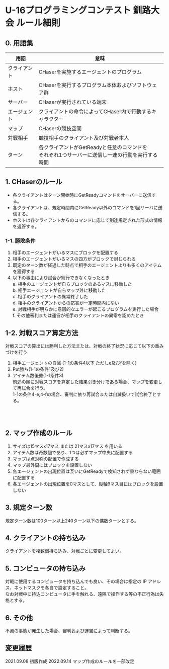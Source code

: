 # U-16プログラミングコンテスト 釧路大会 ルール細則

## 0. 用語集
| 用語 | 意味 |
| -- | -- | 
| クライアント | CHaserを実施するエージェントのプログラム |
| ホスト | CHaserを実行するプログラム本体およびソフトウェア群 |
| サーバー | CHaserが実行されている端末 |
| エージェント | クライアントの命令によってCHaser内で行動するキャラクター |
| マップ | CHaserの競技空間 |
| 対戦相手 | 競技相手のクライアント及び対戦者本人 |
| ターン | 各クライアントがGetReadyと任意のコマンドを<br>それぞれ1つサーバーに送信し一連の行動を実行する時間 |

## 1. CHaserのルール
- 各クライアントはターン開始時にGetReadyコマンドをサーバーに送信する。
- 各クライアントは、規定時間内にGetReady以外のコマンドを1回サーバに送信する。
- ホストは各クライアントからのコマンドに応じて別途規定された形式の情報を返答する。

### 1-1. 勝敗条件
1. 相手のエージェントがいるマスにブロックを配置する
2. 相手のエージェントがいるマスの四方がブロックで封じられる
3. 既定のターン数が経過した時点で相手のエージェントよりも多くのアイテムを獲得する
4. 以下の事由により試合が続行できなくなったとき  
    a. 相手のエージェントが自らブロックのあるマスに移動した  
    b. 相手エージェントが自らマップ外に移動した    
    c. 相手のクライアントの異常終了した  
    d. 相手のクライアントからの応答が一定時間内にない  
    e. 対戦相手が明らかに意図的なエラーが起こるプログラムを実行した場合  
    f. その他審判または運営が相手のクライアントの異常を認めたとき  

## 1-2. 対戦スコア算定方法
対戦スコアの算出には勝利した方法または、対戦の終了状況に応じて以下の重みづけを行う  
1. 相手エージェントの自滅 (1-1の条件4以下 ただしe及びfを除く)
2. Put勝ち(1-1の条件1及び2)
3. アイテム数優勢(1-1条件3)  
前述の順に対戦スコアを算定した結果引き分けである場合、マップを変更して再試合を行う。  
1-1の条件4-e,4-fの場合、審判に依り再試合または自滅扱いで試合終了とする。

<br>
<br>

## 2. マップ作成のルール
1. サイズは15マスx17マス または 21マスx17マス を用いる
2. アイテム数は奇数個であり、1つは必ずマップ中央に配置する
3. マップは点対称の配置で作成する
4. マップ最外周にはブロックを設置しない
5. 各エージェントの出現位置は互いにGetReadyで検知されず重ならない範囲に配置する
6. 各エージェントの出現位置を0マスとして、縦軸9マス目にはブロックを設置しない

## 3. 規定ターン数
規定ターン数は100ターン以上240ターン以下の偶数ターンとする。

## 4. クライアントの持ち込み
クライアントを複数個持ち込み、対戦ごとに変更してよい。

## 5. コンピュータの持ち込み
対戦に使用するコンピュータを持ち込んでも良い、その場合は指定の IP アドレス、ネットマスクを各自で設定すること。  
なお対戦中に持込コンピュータに手を触れる、遠隔で操作する等の不正行為は失格とする。 

## 6. その他
不測の事態が発生した場合、審判および運営によって判断する。 

## 変更履歴
2021.09.08 初版作成
2022.09.14 マップ作成のルールを一部改定